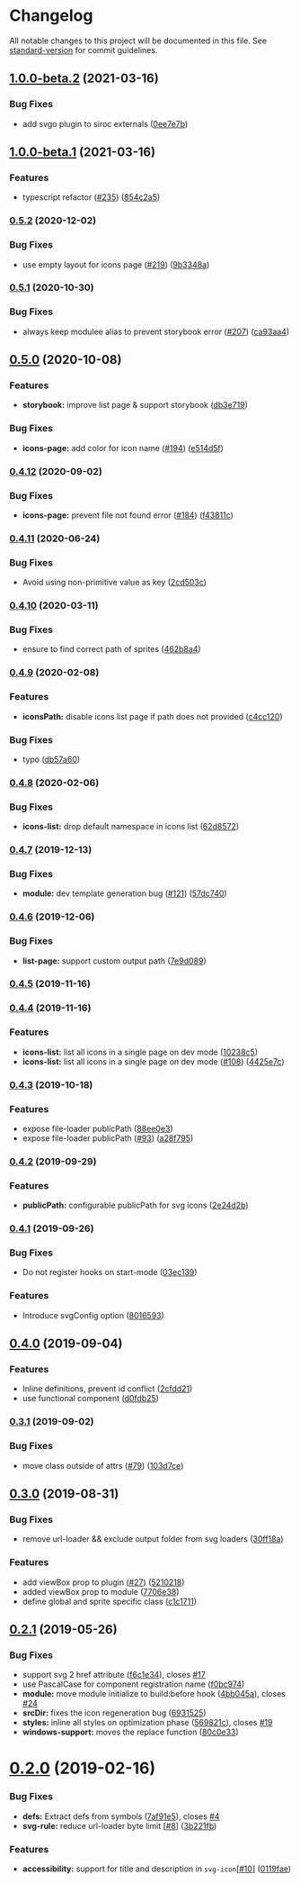 # Changelog

All notable changes to this project will be documented in this file. See [standard-version](https://github.com/conventional-changelog/standard-version) for commit guidelines.

## [1.0.0-beta.2](https://github.com/nuxt-community/svg-sprite-module/compare/v1.0.0-beta.1...v1.0.0-beta.2) (2021-03-16)


### Bug Fixes

* add svgo plugin to siroc externals ([0ee7e7b](https://github.com/nuxt-community/svg-sprite-module/commit/0ee7e7bfe1a46e0ede0ebc06d3249310372fc6bd))

## [1.0.0-beta.1](https://github.com/nuxt-community/svg-sprite-module/compare/v0.5.2...v1.0.0-beta.1) (2021-03-16)


### Features

* typescript refactor ([#235](https://github.com/nuxt-community/svg-sprite-module/issues/235)) ([854c2a5](https://github.com/nuxt-community/svg-sprite-module/commit/854c2a54832b72f5d35218d11be856dd4a412ea1))

### [0.5.2](https://github.com/nuxt-community/svg-sprite-module/compare/v0.5.1...v0.5.2) (2020-12-02)


### Bug Fixes

* use empty layout for icons page ([#219](https://github.com/nuxt-community/svg-sprite-module/issues/219)) ([9b3348a](https://github.com/nuxt-community/svg-sprite-module/commit/9b3348a773ee06b8dd03bfa631cd5434fb505958))

### [0.5.1](https://github.com/nuxt-community/svg-sprite-module/compare/v0.5.0...v0.5.1) (2020-10-30)


### Bug Fixes

* always keep modulee alias to prevent storybook error ([#207](https://github.com/nuxt-community/svg-sprite-module/issues/207)) ([ca93aa4](https://github.com/nuxt-community/svg-sprite-module/commit/ca93aa40cbdb9e8745a568254995cc9a98d902ad))

## [0.5.0](https://github.com/nuxt-community/svg-sprite-module/compare/v0.4.12...v0.5.0) (2020-10-08)


### Features

* **storybook:** improve list page & support storybook ([db3e719](https://github.com/nuxt-community/svg-sprite-module/commit/db3e719a9814a89b00ed1bf14dbf13f83d31ecaa))


### Bug Fixes

* **icons-page:** add color for icon name ([#194](https://github.com/nuxt-community/svg-sprite-module/issues/194)) ([e514d5f](https://github.com/nuxt-community/svg-sprite-module/commit/e514d5f44827ec9302609e6b114bf49a995cab69))

### [0.4.12](https://github.com/nuxt-community/svg-sprite-module/compare/v0.4.11...v0.4.12) (2020-09-02)


### Bug Fixes

* **icons-page:** prevent file not found error ([#184](https://github.com/nuxt-community/svg-sprite-module/issues/184)) ([f43811c](https://github.com/nuxt-community/svg-sprite-module/commit/f43811c15c0ae21dc8d5bb7dfa6488b1f0a34642))

### [0.4.11](https://github.com/nuxt-community/svg-sprite-module/compare/v0.4.10...v0.4.11) (2020-06-24)


### Bug Fixes

* Avoid using non-primitive value as key ([2cd503c](https://github.com/nuxt-community/svg-sprite-module/commit/2cd503cc6586e87e6897ec0adde2a331eedc03d6))

### [0.4.10](https://github.com/nuxt-community/svg-sprite-module/compare/v0.4.9...v0.4.10) (2020-03-11)


### Bug Fixes

* ensure to find correct path of sprites ([462b8a4](https://github.com/nuxt-community/svg-sprite-module/commit/462b8a41bf14ce7405e8d5769ffa42d8dfc6a7fb))

### [0.4.9](https://github.com/nuxt-community/svg-sprite-module/compare/v0.4.8...v0.4.9) (2020-02-08)


### Features

* **iconsPath:** disable icons list page if path does not provided ([c4cc120](https://github.com/nuxt-community/svg-sprite-module/commit/c4cc120a833807b3fe0d570970ebe3bd56b93974))


### Bug Fixes

* typo ([db57a60](https://github.com/nuxt-community/svg-sprite-module/commit/db57a601e58c4f43f7257e107fe697c1d9b116f6))

### [0.4.8](https://github.com/nuxt-community/svg-sprite-module/compare/v0.4.7...v0.4.8) (2020-02-06)


### Bug Fixes

* **icons-list:** drop default namespace in icons list ([62d8572](https://github.com/nuxt-community/svg-sprite-module/commit/62d857260af0038593195a463923e2f89db8d821))

### [0.4.7](https://github.com/nuxt-community/svg-sprite-module/compare/v0.4.6...v0.4.7) (2019-12-13)


### Bug Fixes

* **module:** dev template generation bug ([#121](https://github.com/nuxt-community/svg-sprite-module/issues/121)) ([57dc740](https://github.com/nuxt-community/svg-sprite-module/commit/57dc740a9f6ef3f90673232b0aea8a5e2dde9b33))

### [0.4.6](https://github.com/nuxt-community/svg-sprite-module/compare/v0.4.5...v0.4.6) (2019-12-06)


### Bug Fixes

* **list-page:** support custom output path ([7e9d089](https://github.com/nuxt-community/svg-sprite-module/commit/7e9d089914d841fdd1dea33a5248f827e21bbbee))

### [0.4.5](https://github.com/nuxt-community/svg-sprite-module/compare/v0.4.4...v0.4.5) (2019-11-16)

### [0.4.4](https://github.com/nuxt-community/svg-sprite-module/compare/v0.4.3...v0.4.4) (2019-11-16)


### Features

* **icons-list:** list all icons in a single page on dev mode ([10238c5](https://github.com/nuxt-community/svg-sprite-module/commit/10238c5))
* **icons-list:** list all icons in a single page on dev mode ([#108](https://github.com/nuxt-community/svg-sprite-module/issues/108)) ([4425e7c](https://github.com/nuxt-community/svg-sprite-module/commit/4425e7c))

### [0.4.3](https://github.com/nuxt-community/svg-sprite-module/compare/v0.4.2...v0.4.3) (2019-10-18)


### Features

* expose file-loader publicPath ([88ee0e3](https://github.com/nuxt-community/svg-sprite-module/commit/88ee0e3))
* expose file-loader publicPath ([#93](https://github.com/nuxt-community/svg-sprite-module/issues/93)) ([a28f795](https://github.com/nuxt-community/svg-sprite-module/commit/a28f795))

### [0.4.2](https://github.com/nuxt-community/svg-sprite-module/compare/v0.4.1...v0.4.2) (2019-09-29)


### Features

* **publicPath:** configurable publicPath for svg icons ([2e24d2b](https://github.com/nuxt-community/svg-sprite-module/commit/2e24d2b))

### [0.4.1](https://github.com/nuxt-community/svg-sprite-module/compare/v0.4.0...v0.4.1) (2019-09-26)


### Bug Fixes

* Do not register hooks on start-mode ([03ec139](https://github.com/nuxt-community/svg-sprite-module/commit/03ec139))

### Features

* Introduce svgConfig option ([8016593](https://github.com/nuxt-community/svg-sprite-module/commit/8016593))

## [0.4.0](https://github.com/nuxt-community/svg-sprite-module/compare/v0.3.1...v0.4.0) (2019-09-04)


### Features

* Inline definitions, prevent id conflict ([2cfdd21](https://github.com/nuxt-community/svg-sprite-module/commit/2cfdd21))
* use functional component ([d0fdb25](https://github.com/nuxt-community/svg-sprite-module/commit/d0fdb25))

### [0.3.1](https://github.com/nuxt-community/svg-sprite-module/compare/v0.3.0...v0.3.1) (2019-09-02)


### Bug Fixes

* move class outside of attrs ([#79](https://github.com/nuxt-community/svg-sprite-module/issues/79)) ([103d7ce](https://github.com/nuxt-community/svg-sprite-module/commit/103d7ce))



## [0.3.0](https://github.com/nuxt-community/svg-sprite-module/compare/v0.2.1...v0.3.0) (2019-08-31)


### Bug Fixes

* remove url-loader && exclude output folder from svg loaders ([30ff18a](https://github.com/nuxt-community/svg-sprite-module/commit/30ff18a))


### Features

* add viewBox prop to plugin ([#27](https://github.com/nuxt-community/svg-sprite-module/issues/27)) ([5210218](https://github.com/nuxt-community/svg-sprite-module/commit/5210218))
* added viewBox prop to module ([7706e38](https://github.com/nuxt-community/svg-sprite-module/commit/7706e38))
* define global and sprite specific class ([c1c1711](https://github.com/nuxt-community/svg-sprite-module/commit/c1c1711))



## [0.2.1](https://github.com/nuxt-community/svg-sprite-module/compare/v0.2.0...v0.2.1) (2019-05-26)


### Bug Fixes

* support svg 2 href attribute ([f6c1e34](https://github.com/nuxt-community/svg-sprite-module/commit/f6c1e34)), closes [#17](https://github.com/nuxt-community/svg-sprite-module/issues/17)
* use PascalCase for component registration name ([f0bc974](https://github.com/nuxt-community/svg-sprite-module/commit/f0bc974))
* **module:** move module initialize to build:before hook ([4bb045a](https://github.com/nuxt-community/svg-sprite-module/commit/4bb045a)), closes [#24](https://github.com/nuxt-community/svg-sprite-module/issues/24)
* **srcDir:** fixes the icon regeneration bug  ([6931525](https://github.com/nuxt-community/svg-sprite-module/commit/6931525))
* **styles:** inline all styles on optimization phase ([569821c](https://github.com/nuxt-community/svg-sprite-module/commit/569821c)), closes [#19](https://github.com/nuxt-community/svg-sprite-module/issues/19)
* **windows-support:** moves the replace function ([80c0e33](https://github.com/nuxt-community/svg-sprite-module/commit/80c0e33))



# [0.2.0](https://github.com/nuxt-community/svg-sprite-module/compare/v0.1.0...v0.2.0) (2019-02-16)


### Bug Fixes

* **defs:** Extract defs from symbols ([7af91e5](https://github.com/nuxt-community/svg-sprite-module/commit/7af91e5)), closes [#4](https://github.com/nuxt-community/svg-sprite-module/issues/4)
* **svg-rule:** reduce url-loader byte limit [[#8](https://github.com/nuxt-community/svg-sprite-module/issues/8)] ([3b221fb](https://github.com/nuxt-community/svg-sprite-module/commit/3b221fb))


### Features

* **accessibility:** support for title and description in `svg-icon`[[#10](https://github.com/nuxt-community/svg-sprite-module/issues/10)] ([0119fae](https://github.com/nuxt-community/svg-sprite-module/commit/0119fae))
